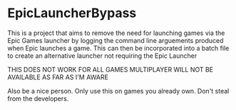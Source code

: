 # EpicLauncherBypass
This is a project that aims to remove the need for launching games via the Epic Games launcher by logging the command line arguements produced when Epic launches a game.  This can then be incorporated into a batch file to create an alternative launcher not requiring the Epic Launcher

THIS DOES NOT WORK FOR ALL GAMES
MULTIPLAYER WILL NOT BE AVAILABLE AS FAR AS I'M AWARE

Also be a nice person.  Only use this on games you already own.  Don't steal from the developers.
